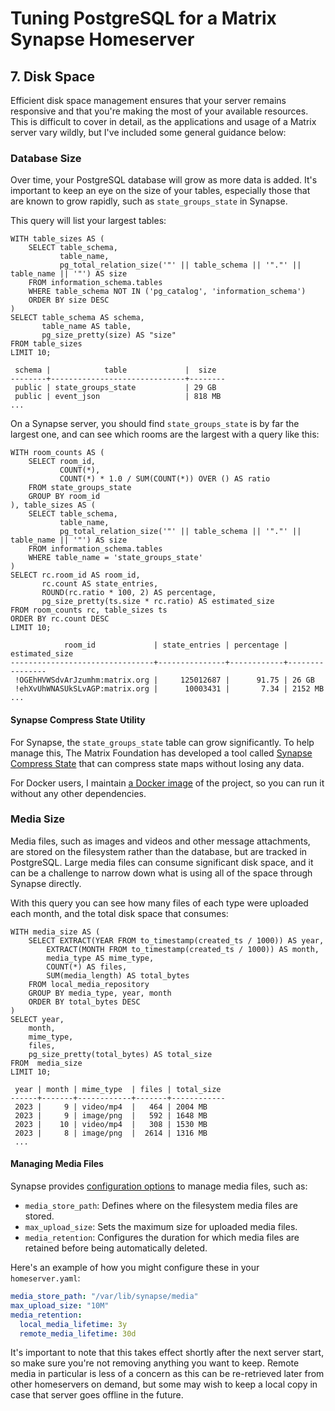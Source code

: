# Tuning PostgreSQL for a Matrix Synapse Homeserver

## 7. Disk Space

Efficient disk space management ensures that your server remains responsive and that you're making the most of your available resources. This is difficult to cover in detail, as the applications and usage of a Matrix server vary wildly, but I've included some general guidance below:

### Database Size

Over time, your PostgreSQL database will grow as more data is added. It's important to keep an eye on the size of your tables, especially those that are known to grow rapidly, such as `state_groups_state` in Synapse.

This query will list your largest tables:

```sql,icon=.devicon-postgresql-plain,filepath=psql
WITH table_sizes AS (
    SELECT table_schema,
           table_name, 
           pg_total_relation_size('"' || table_schema || '"."' || table_name || '"') AS size
    FROM information_schema.tables
    WHERE table_schema NOT IN ('pg_catalog', 'information_schema')
    ORDER BY size DESC
)
SELECT table_schema AS schema,
       table_name AS table,
       pg_size_pretty(size) AS "size"
FROM table_sizes
LIMIT 10;

 schema |            table             |  size
--------+------------------------------+--------
 public | state_groups_state           | 29 GB
 public | event_json                   | 818 MB
...
```

On a Synapse server, you should find `state_groups_state` is by far the largest one, and can see which rooms are the largest with a query like this:

```sql,icon=.devicon-postgresql-plain,filepath=psql
WITH room_counts AS (
    SELECT room_id,
           COUNT(*),
           COUNT(*) * 1.0 / SUM(COUNT(*)) OVER () AS ratio
    FROM state_groups_state
    GROUP BY room_id
), table_sizes AS (
    SELECT table_schema,
           table_name, 
           pg_total_relation_size('"' || table_schema || '"."' || table_name || '"') AS size
    FROM information_schema.tables
    WHERE table_name = 'state_groups_state'
)
SELECT rc.room_id AS room_id,
       rc.count AS state_entries,
       ROUND(rc.ratio * 100, 2) AS percentage,
       pg_size_pretty(ts.size * rc.ratio) AS estimated_size
FROM room_counts rc, table_sizes ts
ORDER BY rc.count DESC
LIMIT 10;

            room_id             | state_entries | percentage | estimated_size
--------------------------------+---------------+------------+----------------
 !OGEhHVWSdvArJzumhm:matrix.org |     125012687 |      91.75 | 26 GB
 !ehXvUhWNASUkSLvAGP:matrix.org |      10003431 |       7.34 | 2152 MB
...
```

#### Synapse Compress State Utility

For Synapse, the `state_groups_state` table can grow significantly. To help manage this, The Matrix Foundation has developed a tool called [Synapse Compress State](https://github.com/matrix-org/rust-synapse-compress-state) that can compress state maps without losing any data.

For Docker users, I maintain [a Docker image](https://hub.docker.com/r/tcpipuk/rust-synapse-compress-state) of the project, so you can run it without any other dependencies.

### Media Size

Media files, such as images and videos and other message attachments, are stored on the filesystem rather than the database, but are tracked in PostgreSQL. Large media files can consume significant disk space, and it can be a challenge to narrow down what is using all of the space through Synapse directly.

With this query you can see how many files of each type were uploaded each month, and the total disk space that consumes:

```sql,icon=.devicon-postgresql-plain,filepath=psql
WITH media_size AS (
    SELECT EXTRACT(YEAR FROM to_timestamp(created_ts / 1000)) AS year,
        EXTRACT(MONTH FROM to_timestamp(created_ts / 1000)) AS month,
        media_type AS mime_type,
        COUNT(*) AS files,
        SUM(media_length) AS total_bytes
    FROM local_media_repository
    GROUP BY media_type, year, month
    ORDER BY total_bytes DESC
)
SELECT year,
    month,
    mime_type,
    files,
    pg_size_pretty(total_bytes) AS total_size
FROM  media_size
LIMIT 10;

 year | month | mime_type  | files | total_size
------+-------+------------+-------+------------
 2023 |     9 | video/mp4  |   464 | 2004 MB
 2023 |     9 | image/png  |   592 | 1648 MB
 2023 |    10 | video/mp4  |   308 | 1530 MB
 2023 |     8 | image/png  |  2614 | 1316 MB
 ...
```

#### Managing Media Files

Synapse provides [configuration options](https://matrix-org.github.io/synapse/latest/usage/configuration/config_documentation.html#media_retention) to manage media files, such as:

- `media_store_path`: Defines where on the filesystem media files are stored.
- `max_upload_size`: Sets the maximum size for uploaded media files.
- `media_retention`: Configures the duration for which media files are retained before being automatically deleted.

Here's an example of how you might configure these in your `homeserver.yaml`:

```yaml,filepath=homeserver.yaml
media_store_path: "/var/lib/synapse/media"
max_upload_size: "10M"
media_retention:
  local_media_lifetime: 3y
  remote_media_lifetime: 30d
```

It's important to note that this takes effect shortly after the next server start, so make sure you're not removing anything you want to keep. Remote media in particular is less of a concern as this can be re-retrieved later from other homeservers on demand, but some may wish to keep a local copy in case that server goes offline in the future.

